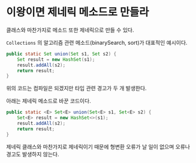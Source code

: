 # 이왕이면 제네릭 메소드로 만들라

클래스와 마찬가지로 메소드 또한 제네릭으로 만들 수 있다.

`Collections` 의 알고리즘 관련 메소드(binarySearch, sort)가 대표적인 예시이다.

```java
public static Set union(Set s1, Set s2) {
    Set result = new HashSet(s1);
    result.addAll(s2);
    return result;
}
```

위의 코드는 컴파일은 되겠지만 타입 관련 경고가 두 개 발생한다.

아래는 제네릭 메소드로 바꾼 코드이다.

```java
public static <E> Set<E> union(Set<E> s1, Set<E> s2) {
    Set<E> result = new HashSet<>(s1);
    result.addAll(s2);
    return result;
}
```

제네릭 클래스와 마찬가지로 제네릭이기 때문에 형변환 오류가 날 일이 없으며 오류나 경고도 발생하지 않는다.
